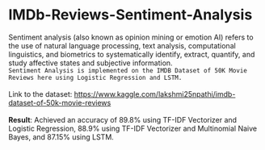 # **IMDb-Reviews-Sentiment-Analysis**
Sentiment analysis (also known as opinion mining or emotion AI) refers to the use of natural language processing, text analysis, computational linguistics, and biometrics to systematically identify, extract, quantify, and study affective states and subjective information. <br>
`Sentiment Analysis is implemented on the IMDB Dataset of 50K Movie Reviews here using Logistic Regression and LSTM.` <br><br>
Link to the dataset: https://www.kaggle.com/lakshmi25npathi/imdb-dataset-of-50k-movie-reviews <br><br>
**Result**: Achieved an accuracy of 89.8% using TF-IDF Vectorizer and Logistic Regression, 88.9% using TF-IDF Vectorizer and Multinomial Naive Bayes, and 87.15% using LSTM.
